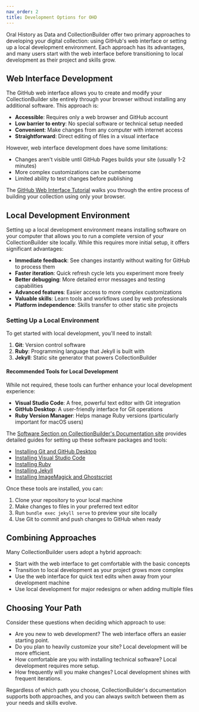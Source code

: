 ```yaml
---
nav_order: 2
title: Development Options for OHD
---
```


Oral History as Data and CollectionBuilder offer two primary approaches to developing your digital collection: using GitHub's web interface or setting up a local development environment. Each approach has its advantages, and many users start with the web interface before transitioning to local development as their project and skills grow.

## Web Interface Development

The GitHub web interface allows you to create and modify your CollectionBuilder site entirely through your browser without installing any additional software. This approach is:

- **Accessible**: Requires only a web browser and GitHub account
- **Low barrier to entry**: No special software or technical setup needed
- **Convenient**: Make changes from any computer with internet access
- **Straightforward**: Direct editing of files in a visual interface

However, web interface development does have some limitations:
- Changes aren't visible until GitHub Pages builds your site (usually 1-2 minutes)
- More complex customizations can be cumbersome
- Limited ability to test changes before publishing

The [GitHub Web Interface Tutorial](/content/setup/tutorial-github.html) walks you through the entire process of building your collection using only your browser.

## Local Development Environment

Setting up a local development environment means installing software on your computer that allows you to run a complete version of your CollectionBuilder site locally. While this requires more initial setup, it offers significant advantages:

- **Immediate feedback**: See changes instantly without waiting for GitHub to process them
- **Faster iteration**: Quick refresh cycle lets you experiment more freely
- **Better debugging**: More detailed error messages and testing capabilities
- **Advanced features**: Easier access to more complex customizations
- **Valuable skills**: Learn tools and workflows used by web professionals
- **Platform independence**: Skills transfer to other static site projects

### Setting Up a Local Environment

To get started with local development, you'll need to install:

1. **Git**: Version control software
2. **Ruby**: Programming language that Jekyll is built with
3. **Jekyll**: Static site generator that powers CollectionBuilder


#### Recommended Tools for Local Development

While not required, these tools can further enhance your local development experience:

- **Visual Studio Code**: A free, powerful text editor with Git integration
- **GitHub Desktop**: A user-friendly interface for Git operations
- **Ruby Version Manager**: Helps manage Ruby versions (particularly important for macOS users)

The [Software Section on CollectionBuilder's Documentation site](https://collectionbuilder.github.io/cb-docs/docs/software/) provides detailed guides for setting up these software packages and tools:

- [Installing Git and GitHub Desktop](https://collectionbuilder.github.io/cb-docs/docs/software/git/)
- [Installing Visual Studio Code](https://collectionbuilder.github.io/cb-docs/docs/software/texteditor/)
- [Installing Ruby](https://collectionbuilder.github.io/cb-docs/docs/software/ruby/)
- [Installing Jekyll](https://collectionbuilder.github.io/cb-docs/docs/software/jekyll/)
- [Installing ImageMagick and Ghostscript](https://collectionbuilder.github.io/cb-docs/docs/software/optional/)

Once these tools are installed, you can:

1. Clone your repository to your local machine
2. Make changes to files in your preferred text editor
3. Run `bundle exec jekyll serve` to preview your site locally
4. Use Git to commit and push changes to GitHub when ready


## Combining Approaches

Many CollectionBuilder users adopt a hybrid approach:

- Start with the web interface to get comfortable with the basic concepts
- Transition to local development as your project grows more complex
- Use the web interface for quick text edits when away from your development machine
- Use local development for major redesigns or when adding multiple files

## Choosing Your Path

Consider these questions when deciding which approach to use:

- Are you new to web development? The web interface offers an easier starting point.
- Do you plan to heavily customize your site? Local development will be more efficient.
- How comfortable are you with installing technical software? Local development requires more setup.
- How frequently will you make changes? Local development shines with frequent iterations.

Regardless of which path you choose, CollectionBuilder's documentation supports both approaches, and you can always switch between them as your needs and skills evolve.